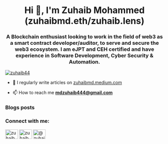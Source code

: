 <h1 align="center">Hi 👋, I'm Zuhaib Mohammed (zuhaibmd.eth/zuhaib.lens)</h1>
<h3 align="center">A Blockchain enthusiast looking to work in the field of web3 as a smart contract developer/auditor, to serve and secure the web3 ecosystem. I am eJPT and CEH certified and have experience in Software Development, Cyber Security & Automation.</h3>

<p align="left"> <a href="https://twitter.com/zuhaib44" target="blank"><img src="https://img.shields.io/twitter/follow/zuhaib44?logo=twitter&style=for-the-badge" alt="zuhaib44" /></a> </p>

- 📝 I regularly write articles on [zuhaibmd.medium.com](zuhaibmd.medium.com)

- 📫 How to reach me **mdzuhaib444@gmail.com**

### Blogs posts
<!-- BLOG-POST-LIST:START -->
<!-- BLOG-POST-LIST:END -->

<h3 align="left">Connect with me:</h3>
<p align="left">
<a href="https://twitter.com/zuhaib44" target="blank"><img align="center" src="https://raw.githubusercontent.com/rahuldkjain/github-profile-readme-generator/master/src/images/icons/Social/twitter.svg" alt="zuhaib44" height="30" width="40" /></a>
<a href="https://linkedin.com/in/zuhaib44" target="blank"><img align="center" src="https://raw.githubusercontent.com/rahuldkjain/github-profile-readme-generator/master/src/images/icons/Social/linked-in-alt.svg" alt="zuhaib44" height="30" width="40" /></a>
<a href="https://medium.com/@zuhaibmd" target="blank"><img align="center" src="https://raw.githubusercontent.com/rahuldkjain/github-profile-readme-generator/master/src/images/icons/Social/medium.svg" alt="@zuhaibmd" height="30" width="40" /></a>
</p>
